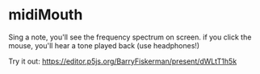 # midiMouth
Sing a note, you'll see the frequency spectrum on screen. if you click the mouse, you'll hear a tone played back (use headphones!)

Try it out: https://editor.p5js.org/BarryFiskerman/present/dWLtT1h5k
